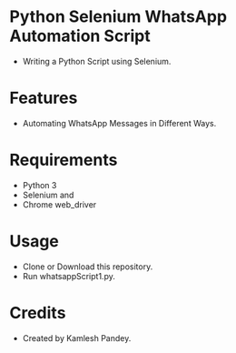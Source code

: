 # Python Selenium WhatsApp Automation Script
  - Writing a Python Script using Selenium.
 
# Features
  - Automating WhatsApp Messages in Different Ways.
  
# Requirements
  - Python 3
  - Selenium and 
  - Chrome web_driver

# Usage
   - Clone or Download this repository.
   - Run whatsappScript1.py.

# Credits
  
  - Created by Kamlesh Pandey.
